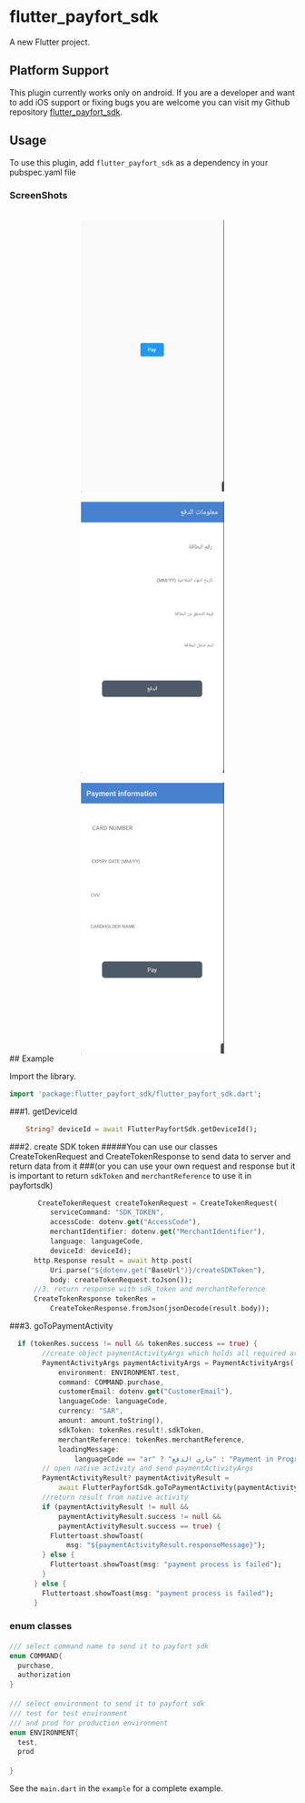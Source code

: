 # flutter_payfort_sdk

A new Flutter project.

## Platform Support
This plugin currently works only on android.
If you are a developer and want to add iOS support or fixing bugs you are welcome you can visit my Github repository [flutter_payfort_sdk](https://github.com/WejdanCS/flutter_payfort_sdk).
## Usage

To use this plugin, add `flutter_payfort_sdk` as a dependency in your pubspec.yaml file


### ScreenShots
<br>
<dive>
<img src="screenShots/ScreenShot1.png" width="200" style="display: block;
  margin-left: auto;
  margin-right: auto;
  width: 50%;">
<br>
<img src="screenShots/ScreenShot2.png" width="200" style="display: block;
  margin-left: auto;
  margin-right: auto;
  width: 50%;">
<br>
<img src="screenShots/ScreenShot3.png" width="200" style="display: block;
  margin-left: auto;
  margin-right: auto;
  width: 50%;">
</dive>
## Example

Import the library.

```dart
import 'package:flutter_payfort_sdk/flutter_payfort_sdk.dart';
```

###1. getDeviceId

```dart
    String? deviceId = await FlutterPayfortSdk.getDeviceId();

```

###2. create SDK token
#####You can use our classes CreateTokenRequest and CreateTokenResponse to send data to server and return data from it
###(or you can use your own request and response but it is important to return `sdkToken` and `merchantReference` to use it in payfortsdk)

```dart
       CreateTokenRequest createTokenRequest = CreateTokenRequest(
          serviceCommand: "SDK_TOKEN",
          accessCode: dotenv.get("AccessCode"),
          merchantIdentifier: dotenv.get("MerchantIdentifier"),
          language: languageCode,
          deviceId: deviceId);
      http.Response result = await http.post(
          Uri.parse("${dotenv.get("BaseUrl")}/createSDKToken"),
          body: createTokenRequest.toJson());
      //3. return response with sdk_token and merchantReference
      CreateTokenResponse tokenRes =
          CreateTokenResponse.fromJson(jsonDecode(result.body));


```
###3. goToPaymentActivity

```dart
  if (tokenRes.success != null && tokenRes.success == true) {
        //create object paymentActivityArgs which holds all required arguments for payfort sdk and payment activity
        PaymentActivityArgs paymentActivityArgs = PaymentActivityArgs(
            environment: ENVIRONMENT.test,
            command: COMMAND.purchase,
            customerEmail: dotenv.get("CustomerEmail"),
            languageCode: languageCode,
            currency: "SAR",
            amount: amount.toString(),
            sdkToken: tokenRes.result!.sdkToken,
            merchantReference: tokenRes.merchantReference,
            loadingMessage:
                languageCode == "ar" ? "جاري الدفع" : "Payment in Progress");
        // open native activity and send paymentActivityArgs
        PaymentActivityResult? paymentActivityResult =
            await FlutterPayfortSdk.goToPaymentActivity(paymentActivityArgs);
        //return result from native activity
        if (paymentActivityResult != null &&
            paymentActivityResult.success != null &&
            paymentActivityResult.success == true) {
          Fluttertoast.showToast(
              msg: "${paymentActivityResult.responseMessage}");
        } else {
          Fluttertoast.showToast(msg: "payment process is failed");
        }
      } else {
        Fluttertoast.showToast(msg: "payment process is failed");
      }
```

### enum classes
```dart
/// select command name to send it to payfort sdk
enum COMMAND{
  purchase,
  authorization
}

/// select environment to send it to payfort sdk
/// test for test environment
/// and prod for production environment
enum ENVIRONMENT{
  test,
  prod

}
```


See the `main.dart` in the `example` for a complete example.


